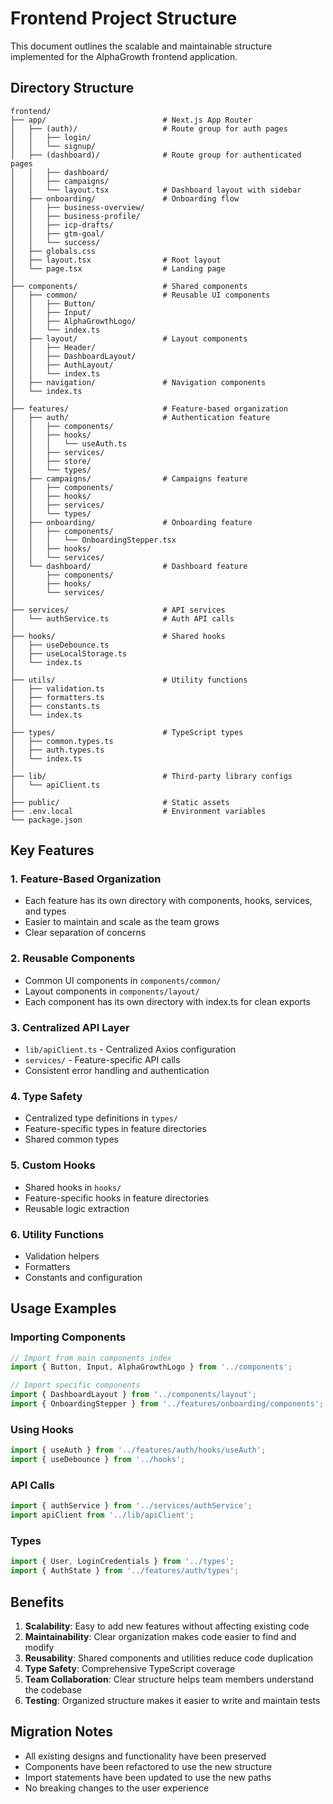 # Frontend Project Structure

This document outlines the scalable and maintainable structure implemented for the AlphaGrowth frontend application.

## Directory Structure

```
frontend/
├── app/                          # Next.js App Router
│   ├── (auth)/                   # Route group for auth pages
│   │   ├── login/
│   │   └── signup/
│   ├── (dashboard)/              # Route group for authenticated pages
│   │   ├── dashboard/
│   │   ├── campaigns/
│   │   └── layout.tsx            # Dashboard layout with sidebar
│   ├── onboarding/               # Onboarding flow
│   │   ├── business-overview/
│   │   ├── business-profile/
│   │   ├── icp-drafts/
│   │   ├── gtm-goal/
│   │   └── success/
│   ├── globals.css
│   ├── layout.tsx                # Root layout
│   └── page.tsx                  # Landing page
│
├── components/                   # Shared components
│   ├── common/                   # Reusable UI components
│   │   ├── Button/
│   │   ├── Input/
│   │   ├── AlphaGrowthLogo/
│   │   └── index.ts
│   ├── layout/                   # Layout components
│   │   ├── Header/
│   │   ├── DashboardLayout/
│   │   ├── AuthLayout/
│   │   └── index.ts
│   ├── navigation/               # Navigation components
│   └── index.ts
│
├── features/                     # Feature-based organization
│   ├── auth/                     # Authentication feature
│   │   ├── components/
│   │   ├── hooks/
│   │   │   └── useAuth.ts
│   │   ├── services/
│   │   ├── store/
│   │   └── types/
│   ├── campaigns/                # Campaigns feature
│   │   ├── components/
│   │   ├── hooks/
│   │   ├── services/
│   │   └── types/
│   ├── onboarding/               # Onboarding feature
│   │   ├── components/
│   │   │   └── OnboardingStepper.tsx
│   │   ├── hooks/
│   │   └── services/
│   └── dashboard/                # Dashboard feature
│       ├── components/
│       ├── hooks/
│       └── services/
│
├── services/                     # API services
│   └── authService.ts            # Auth API calls
│
├── hooks/                        # Shared hooks
│   ├── useDebounce.ts
│   ├── useLocalStorage.ts
│   └── index.ts
│
├── utils/                        # Utility functions
│   ├── validation.ts
│   ├── formatters.ts
│   ├── constants.ts
│   └── index.ts
│
├── types/                        # TypeScript types
│   ├── common.types.ts
│   ├── auth.types.ts
│   └── index.ts
│
├── lib/                          # Third-party library configs
│   └── apiClient.ts
│
├── public/                       # Static assets
├── .env.local                    # Environment variables
└── package.json
```

## Key Features

### 1. Feature-Based Organization
- Each feature has its own directory with components, hooks, services, and types
- Easier to maintain and scale as the team grows
- Clear separation of concerns

### 2. Reusable Components
- Common UI components in `components/common/`
- Layout components in `components/layout/`
- Each component has its own directory with index.ts for clean exports

### 3. Centralized API Layer
- `lib/apiClient.ts` - Centralized Axios configuration
- `services/` - Feature-specific API calls
- Consistent error handling and authentication

### 4. Type Safety
- Centralized type definitions in `types/`
- Feature-specific types in feature directories
- Shared common types

### 5. Custom Hooks
- Shared hooks in `hooks/`
- Feature-specific hooks in feature directories
- Reusable logic extraction

### 6. Utility Functions
- Validation helpers
- Formatters
- Constants and configuration

## Usage Examples

### Importing Components
```typescript
// Import from main components index
import { Button, Input, AlphaGrowthLogo } from '../components';

// Import specific components
import { DashboardLayout } from '../components/layout';
import { OnboardingStepper } from '../features/onboarding/components';
```

### Using Hooks
```typescript
import { useAuth } from '../features/auth/hooks/useAuth';
import { useDebounce } from '../hooks';
```

### API Calls
```typescript
import { authService } from '../services/authService';
import apiClient from '../lib/apiClient';
```

### Types
```typescript
import { User, LoginCredentials } from '../types';
import { AuthState } from '../features/auth/types';
```

## Benefits

1. **Scalability**: Easy to add new features without affecting existing code
2. **Maintainability**: Clear organization makes code easier to find and modify
3. **Reusability**: Shared components and utilities reduce code duplication
4. **Type Safety**: Comprehensive TypeScript coverage
5. **Team Collaboration**: Clear structure helps team members understand the codebase
6. **Testing**: Organized structure makes it easier to write and maintain tests

## Migration Notes

- All existing designs and functionality have been preserved
- Components have been refactored to use the new structure
- Import statements have been updated to use the new paths
- No breaking changes to the user experience






